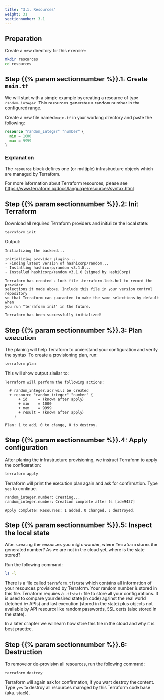 ```yaml
---
title: "3.1. Resources"
weight: 31
sectionnumber: 3.1
---
```



## Preparation

Create a new directory for this exercise:
```bash
mkdir resources
cd resources
```


## Step {{% param sectionnumber %}}.1: Create `main.tf`

We will start with a simple example by creating a resource of type `random_integer`. This resources generates
a random number in the configured range.

Create a new file named `main.tf` in your working directory and paste the following:
```terraform
resource "random_integer" "number" {
  min = 1000
  max = 9999
}
```


### Explanation

The `resource` block defines one (or multiple) infrastructure objects which are managed by Terraform.

For more information about Terraform resources, please see
https://www.terraform.io/docs/language/resources/syntax.html


## Step {{% param sectionnumber %}}.2: Init Terraform

Download all required Terraform providers and initialize the local state:
```bash
terraform init
```

Output:

```
Initializing the backend...

Initializing provider plugins...
- Finding latest version of hashicorp/random...
- Installing hashicorp/random v3.1.0...
- Installed hashicorp/random v3.1.0 (signed by HashiCorp)

Terraform has created a lock file .terraform.lock.hcl to record the provider
selections it made above. Include this file in your version control repository
so that Terraform can guarantee to make the same selections by default when
you run "terraform init" in the future.

Terraform has been successfully initialized!
```


## Step {{% param sectionnumber %}}.3: Plan execution

The planing will help Terraform to understand your configuration and verify the syntax.
To create a provisioning plan, run:
```bash
terraform plan
```

This will show output similar to:
```
Terraform will perform the following actions:

  # random_integer.acr will be created
  + resource "random_integer" "number" {
      + id     = (known after apply)
      + min    = 1000
      + max    = 9999
      + result = (known after apply)
    }

Plan: 1 to add, 0 to change, 0 to destroy.
```


## Step {{% param sectionnumber %}}.4: Apply configuration

After planing the infrastructure provisioning, we instruct Terraform to apply the configuration:
```bash
terraform apply
```

Terraform will print the execution plan again and ask for confirmation.
Type `yes` to continue.

```
random_integer.number: Creating...
random_integer.number: Creation complete after 0s [id=9437]

Apply complete! Resources: 1 added, 0 changed, 0 destroyed.
```


## Step {{% param sectionnumber %}}.5: Inspect the local state

After creating the resources you might wonder, where Terraform stores the generated number?
As we are not in the cloud yet, where is the state stored?

Run the following command:
```bash
ls -l
```

There is a file called `terraform.tfstate` which contains all information of your resources provisioned by Terraform.
Your random number is stored in this file. Terraform requires a `.tfstate` file to store all your configurations.
It is used to compare your desired state (in code) against the real world (fetched by APIs) and last execution
(stored in the state) plus objects not available by API resource like random passwords, SSL certs
(also stored in the state).

In a later chapter we will learn how store this file in the cloud and why it is best practice.


## Step {{% param sectionnumber %}}.6: Destruction

To remove or de-provision all resources, run the following command:
```bash
terraform destroy
```

Terraform will again ask for confirmation, if you want destroy the content.
Type `yes` to destroy all resources managed by this Terraform code base (aka. stack).
